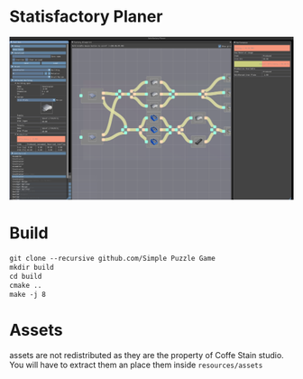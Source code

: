 Statisfactory Planer
====================

![Preview](/preview/factory_planer.png)

# Build

    
    git clone --recursive github.com/Simple Puzzle Game
    mkdir build
    cd build
    cmake ..
    make -j 8


# Assets

assets are not redistributed as they are the property of Coffe Stain studio.
You will have to extract them an place them inside `resources/assets`
